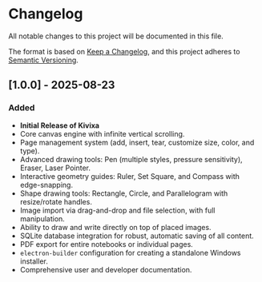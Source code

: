 # Changelog

All notable changes to this project will be documented in this file.

The format is based on [Keep a Changelog](https://keepachangelog.com/en/1.0.0/),
and this project adheres to [Semantic Versioning](https://semver.org/spec/v2.0.0.html).

## [1.0.0] - 2025-08-23

### Added

-   **Initial Release of Kivixa**
-   Core canvas engine with infinite vertical scrolling.
-   Page management system (add, insert, tear, customize size, color, and type).
-   Advanced drawing tools: Pen (multiple styles, pressure sensitivity), Eraser, Laser Pointer.
-   Interactive geometry guides: Ruler, Set Square, and Compass with edge-snapping.
-   Shape drawing tools: Rectangle, Circle, and Parallelogram with resize/rotate handles.
-   Image import via drag-and-drop and file selection, with full manipulation.
-   Ability to draw and write directly on top of placed images.
-   SQLite database integration for robust, automatic saving of all content.
-   PDF export for entire notebooks or individual pages.
-   `electron-builder` configuration for creating a standalone Windows installer.
-   Comprehensive user and developer documentation.
